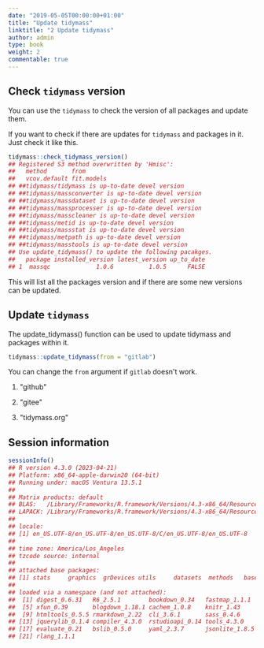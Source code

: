 ```yaml
---
date: "2019-05-05T00:00:00+01:00"
title: "Update tidymass"
linktitle: "2 Update tidymass"
author: admin
type: book
weight: 2
commentable: true
---
```




## Check `tidymass` version

You can use the `tidymass` to check the version of all packages and update them.

If you want to check if there are updates for `tidymass` and packages in it. Just check it like this.


```r
tidymass::check_tidymass_version()
## Registered S3 method overwritten by 'Hmisc':
##   method       from      
##   vcov.default fit.models
## ##tidymass/tidymass is up-to-date devel version
## ##tidymass/massconverter is up-to-date devel version
## ##tidymass/massdataset is up-to-date devel version
## ##tidymass/massprocesser is up-to-date devel version
## ##tidymass/masscleaner is up-to-date devel version
## ##tidymass/metid is up-to-date devel version
## ##tidymass/massstat is up-to-date devel version
## ##tidymass/metpath is up-to-date devel version
## ##tidymass/masstools is up-to-date devel version
## Use update_tidymass() to update the following pacakges.
##   package installed_version latest_version up_to_date
## 1  massqc             1.0.6          1.0.5      FALSE
```

This will list all the packages version and if there are some new versions can be updated.

## Update `tidymass`

The update_tidymass() function can be used to update tidymass and packages within it.


```r
tidymass::update_tidymass(from = "gitlab")
```

You can change the `from` argument if `gitlab` doesn't work.

1. "github"

2. "gitee"

3. "tidymass.org"

## Session information


```r
sessionInfo()
## R version 4.3.0 (2023-04-21)
## Platform: x86_64-apple-darwin20 (64-bit)
## Running under: macOS Ventura 13.5.1
## 
## Matrix products: default
## BLAS:   /Library/Frameworks/R.framework/Versions/4.3-x86_64/Resources/lib/libRblas.0.dylib 
## LAPACK: /Library/Frameworks/R.framework/Versions/4.3-x86_64/Resources/lib/libRlapack.dylib;  LAPACK version 3.11.0
## 
## locale:
## [1] en_US.UTF-8/en_US.UTF-8/en_US.UTF-8/C/en_US.UTF-8/en_US.UTF-8
## 
## time zone: America/Los_Angeles
## tzcode source: internal
## 
## attached base packages:
## [1] stats     graphics  grDevices utils     datasets  methods   base     
## 
## loaded via a namespace (and not attached):
##  [1] digest_0.6.31   R6_2.5.1        bookdown_0.34   fastmap_1.1.1  
##  [5] xfun_0.39       blogdown_1.18.1 cachem_1.0.8    knitr_1.43     
##  [9] htmltools_0.5.5 rmarkdown_2.22  cli_3.6.1       sass_0.4.6     
## [13] jquerylib_0.1.4 compiler_4.3.0  rstudioapi_0.14 tools_4.3.0    
## [17] evaluate_0.21   bslib_0.5.0     yaml_2.3.7      jsonlite_1.8.5 
## [21] rlang_1.1.1
```
